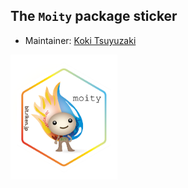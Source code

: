 ## The `Moity` package sticker

* Maintainer: [Koki Tsuyuzaki](https://github.com/kokitsuyuzaki/)

<img src=Moity.png height="200">
